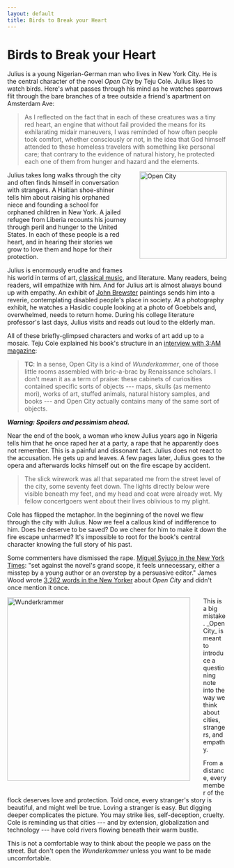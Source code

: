 ```yaml
---
layout: default
title: Birds to Break your Heart
---
```

Birds to Break your Heart
================================

Julius is a young Nigerian-German man who lives in New York City. He is the central character of the novel _Open City_ by Teju Cole. Julius likes to watch birds. Here's what passes through his mind as he watches sparrows flit through the bare branches of a tree outside a friend's apartment on Amsterdam Ave:

> As I reflected on the fact that in each of these creatures was a tiny red heart, an engine that without fail provided the means for its exhilarating midair maneuvers, I was reminded of how often people took comfort, whether consciously or not, in the idea that God himself attended to these homeless travelers with something like personal care; that contrary to the evidence of natural history, he protected each one of them from hunger and hazard and the elements.

<img src="http://tjhoiland.com/wordpress/wp-content/uploads/2012/02/open_city_-_teju_cole.jpg" alt="Open City" style="width: 200px; float: right; margin-left: 30px; margin-bottom: 30px;"/>
Julius takes long walks through the city and often finds himself in conversation with strangers. A Haitian shoe-shiner tells him about raising his orphaned niece and founding a school for orphaned children in New York. A jailed refugee from Liberia recounts his journey through peril and hunger to the United States. In each of these people is a red heart, and in hearing their stories we grow to love them and hope for their protection.  

Julius is enormously erudite and frames his world in terms of art, [classical music](http://open.spotify.com/user/1212725843/playlist/33xDAzlAwuDLu65LShoBUq), and literature. Many readers, being readers, will empathize with him. And for Julius art is almost always bound up with empathy. An exhibit of [John Brewster](http://en.wikipedia.org/wiki/John_Brewster,_Jr.) paintings sends him into a reverie, contemplating disabled people's place in society. At a photography exhibit, he watches a Hasidic couple looking at a photo of Goebbels and, overwhelmed, needs to return home. During his college literature professor's last days, Julius visits and reads out loud to the elderly man.

All of these briefly-glimpsed characters and works of art add up to a mosaic. Teju Cole explained his book's structure in an [interview with 3:AM magazine](http://www.3ammagazine.com/3am/palimpsest-city):

> __TC__: In a sense, Open City is a kind of _Wunderkammer_, one of those little rooms assembled with bric-a-brac by Renaissance scholars. I don't mean it as a term of praise: these cabinets of curiosities contained specific sorts of objects --- maps, skulls (as memento mori), works of art, stuffed animals, natural history samples, and books --- and Open City actually contains many of the same sort of objects. 

___Warning: Spoilers and pessimism ahead.___

Near the end of the book, a woman who knew Julius years ago in Nigeria tells him that he once raped her at a party, a rape that he apparently does not remember. This is a painful and dissonant fact. Julius does not react to the accusation. He gets up and leaves. A few pages later, Julius goes to the opera and afterwards locks himself out on the fire escape by accident.

> The slick wirework was all that separated me from the street level of the city, some seventy feet down. The lights directly below were visible beneath my feet, and my head and coat were already wet. My fellow concertgoers went about their lives oblivious to my plight. 

Cole has flipped the metaphor. In the beginning of the novel we flew through the city with Julius. Now we feel a callous kind of indifference to him. Does he deserve to be saved? Do we cheer for him to make it down the fire escape unharmed? It's impossible to root for the book's central character knowing the full story of his past. 

Some commenters have dismissed the rape. [Miguel Syjuco in the New York Times](http://www.nytimes.com/2011/02/27/books/review/Syjuco-t.html?pagewanted=all&_r=0): "set against the novel's grand scope, it feels unnecessary, either a misstep by a young author or an overstep by a persuasive editor." James Wood wrote [3,262 words in the New Yorker](http://www.newyorker.com/arts/critics/books/2011/02/28/110228crbo_books_wood?currentPage=all) about _Open City_ and didn't once mention it once. 

<img src="http://1.bp.blogspot.com/--vGyOGISGbI/T0N5w_Hex_I/AAAAAAAADsE/eQMzZF9TJMQ/s1600/Wunderkammer+1599.jpg" alt="Wunderkrammer" style="width: 420px; float: left; margin-right: 30px; margin-bottom: 30px;"/>
This is a big mistake. _Open City_ is meant to introduce a questioning note into the way we think about cities, strangers, and empathy. 

From a distance, every member of the flock deserves love and protection. Told once, every stranger's story is beautiful, and might well be true. Loving a stranger is easy. But digging deeper complicates the picture. You may strike lies, self-deception, cruelty. Cole is reminding us that cities --- and by extension, globalization and technology --- have cold rivers flowing beneath their warm bustle.

This is not a comfortable way to think about the people we pass on the street. But don't open the _Wunderkammer_ unless you want to be made uncomfortable. 


